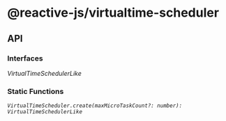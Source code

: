 # @reactive-js/virtualtime-scheduler

## API

### Interfaces

*VirtualTimeSchedulerLike*

### Static Functions

*`VirtualTimeScheduler.create(maxMicroTaskCount?: number): VirtualTimeSchedulerLike`*
